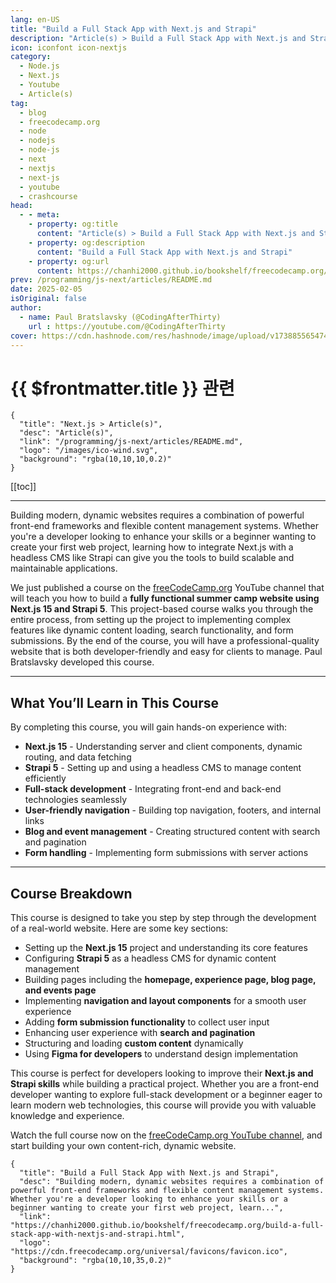 ```yaml
---
lang: en-US
title: "Build a Full Stack App with Next.js and Strapi"
description: "Article(s) > Build a Full Stack App with Next.js and Strapi"
icon: iconfont icon-nextjs
category:
  - Node.js
  - Next.js
  - Youtube
  - Article(s)
tag:
  - blog
  - freecodecamp.org
  - node
  - nodejs
  - node-js
  - next
  - nextjs
  - next-js
  - youtube
  - crashcourse
head:
  - - meta:
    - property: og:title
      content: "Article(s) > Build a Full Stack App with Next.js and Strapi"
    - property: og:description
      content: "Build a Full Stack App with Next.js and Strapi"
    - property: og:url
      content: https://chanhi2000.github.io/bookshelf/freecodecamp.org/build-a-full-stack-app-with-nextjs-and-strapi.html
prev: /programming/js-next/articles/README.md
date: 2025-02-05
isOriginal: false
author:
  - name: Paul Bratslavsky (@CodingAfterThirty)
    url : https://youtube.com/@CodingAfterThirty
cover: https://cdn.hashnode.com/res/hashnode/image/upload/v1738855654744/dd05c620-8018-4c3c-9800-3948afe5277a.png
---
```


# {{ $frontmatter.title }} 관련

```component VPCard
{
  "title": "Next.js > Article(s)",
  "desc": "Article(s)",
  "link": "/programming/js-next/articles/README.md",
  "logo": "/images/ico-wind.svg",
  "background": "rgba(10,10,10,0.2)"
}
```

[[toc]]

---

<SiteInfo
  name="Build a Full Stack App with Next.js and Strapi"
  desc="Building modern, dynamic websites requires a combination of powerful front-end frameworks and flexible content management systems. Whether you're a developer looking to enhance your skills or a beginner wanting to create your first web project, learn..."
  url="https://freecodecamp.org/news/build-a-full-stack-app-with-nextjs-and-strapi"
  logo="https://cdn.freecodecamp.org/universal/favicons/favicon.ico"
  preview="https://cdn.hashnode.com/res/hashnode/image/upload/v1738855654744/dd05c620-8018-4c3c-9800-3948afe5277a.png"/>

Building modern, dynamic websites requires a combination of powerful front-end frameworks and flexible content management systems. Whether you're a developer looking to enhance your skills or a beginner wanting to create your first web project, learning how to integrate Next.js with a headless CMS like Strapi can give you the tools to build scalable and maintainable applications.

We just published a course on the [<FontIcon icon="fa-brands fa-free-code-camp"/>freeCodeCamp.org](http://freeCodeCamp.org) YouTube channel that will teach you how to build a **fully functional summer camp website using Next.js 15 and Strapi 5**. This project-based course walks you through the entire process, from setting up the project to implementing complex features like dynamic content loading, search functionality, and form submissions. By the end of the course, you will have a professional-quality website that is both developer-friendly and easy for clients to manage. Paul Bratslavsky developed this course.

---

## What You’ll Learn in This Course

By completing this course, you will gain hands-on experience with:

- **Next.js 15** - Understanding server and client components, dynamic routing, and data fetching
- **Strapi 5** - Setting up and using a headless CMS to manage content efficiently
- **Full-stack development** - Integrating front-end and back-end technologies seamlessly
- **User-friendly navigation** - Building top navigation, footers, and internal links
- **Blog and event management** - Creating structured content with search and pagination
- **Form handling** - Implementing form submissions with server actions

---

## Course Breakdown

This course is designed to take you step by step through the development of a real-world website. Here are some key sections:

- Setting up the **Next.js 15** project and understanding its core features
- Configuring **Strapi 5** as a headless CMS for dynamic content management
- Building pages including the **homepage, experience page, blog page, and events page**
- Implementing **navigation and layout components** for a smooth user experience
- Adding **form submission functionality** to collect user input
- Enhancing user experience with **search and pagination**
- Structuring and loading **custom content** dynamically
- Using **Figma for developers** to understand design implementation

This course is perfect for developers looking to improve their **Next.js and Strapi skills** while building a practical project. Whether you are a front-end developer wanting to explore full-stack development or a beginner eager to learn modern web technologies, this course will provide you with valuable knowledge and experience.

Watch the full course now on the [<FontIcon icon="fa-brands fa-youtube"/>freeCodeCamp.org YouTube channel](https://youtu.be/Q-cPtlYG1cY), and start building your own content-rich, dynamic website.

<VidStack src="youtube/Q-cPtlYG1cY" />

<!-- TODO: add ARTICLE CARD -->
```component VPCard
{
  "title": "Build a Full Stack App with Next.js and Strapi",
  "desc": "Building modern, dynamic websites requires a combination of powerful front-end frameworks and flexible content management systems. Whether you're a developer looking to enhance your skills or a beginner wanting to create your first web project, learn...",
  "link": "https://chanhi2000.github.io/bookshelf/freecodecamp.org/build-a-full-stack-app-with-nextjs-and-strapi.html",
  "logo": "https://cdn.freecodecamp.org/universal/favicons/favicon.ico",
  "background": "rgba(10,10,35,0.2)"
}
```
